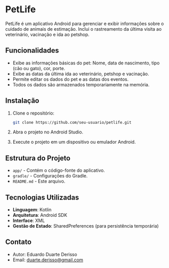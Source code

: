 # PetLife

PetLife é um aplicativo Android para gerenciar e exibir informações sobre o cuidado de animais de estimação. Inclui o rastreamento da última visita ao veterinário, vacinação e ida ao petshop.

## Funcionalidades

- Exibe as informações básicas do pet: Nome, data de nascimento, tipo (cão ou gato), cor, porte.
- Exibe as datas da última ida ao veterinário, petshop e vacinação.
- Permite editar os dados do pet e as datas dos eventos.
- Todos os dados são armazenados temporariamente na memória.

## Instalação

1. Clone o repositório:
    ```bash
    git clone https://github.com/seu-usuario/petlife.git
    ```

2. Abra o projeto no Android Studio.

3. Execute o projeto em um dispositivo ou emulador Android.

## Estrutura do Projeto

- `app/` - Contém o código-fonte do aplicativo.
- `gradle/` - Configurações do Gradle.
- `README.md` - Este arquivo.

## Tecnologias Utilizadas

- **Linguagem**: Kotlin
- **Arquitetura**: Android SDK
- **Interface**: XML
- **Gestão de Estado**: SharedPreferences (para persistência temporária)

## Contato

- Autor: Eduardo Duarte Derisso
- Email: duarte.derisso@gmail.com
